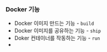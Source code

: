 ﻿### Docker 기능
- Docker 이미지 만드는 기능 - `build`
- Docker 이미지를 공유하는 기능 - `ship`
- Doker 컨테이너를 작동하는 기능 - `run`
- 
